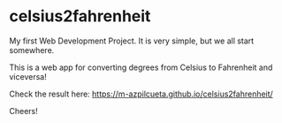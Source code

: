 # celsius2fahrenheit
My first Web Development Project. It is very simple, but we all start somewhere.

This is a web app for converting degrees from Celsius to Fahrenheit and viceversa!

Check the result here: https://m-azpilcueta.github.io/celsius2fahrenheit/

Cheers!
